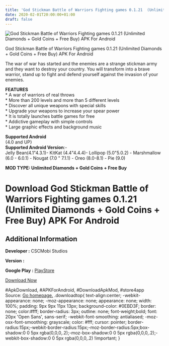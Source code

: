 ```yaml
---
title: 'God Stickman Battle of Warriors Fighting games 0.1.21  (Unlimited Diamonds + Gold Coins + Free Buy) APK For Android'
date: 2020-02-01T20:00:00+01:00
draft: false
---
```


![God Stickman Battle of Warriors Fighting games 0.1.21  (Unlimited Diamonds + Gold Coins + Free Buy) APK For Android](https://i1.wp.com/apkhome.net/wp-content/uploads/2020/02/God-Stickman-Battle-of-Warriors-Fighting-games-0.1.21--Unlimited-Diamonds-Gold-Coins-Free-Buy.png "God Stickman Battle of Warriors Fighting games 0.1.21  (Unlimited Diamonds + Gold Coins + Free Buy) APK For Android")

  

God Stickman Battle of Warriors Fighting games 0.1.21  (Unlimited Diamonds + Gold Coins + Free Buy) APK For Android

The war of war has started and the enemies are a strange stickman army and they want to destroy your country. You will transform into a brave warrior, stand up to fight and defend yourself against the invasion of your enemies.

**FEATURES**  
\* A war of warriors of real throws  
\* More than 200 levels and more than 5 different levels  
\* Discover all unique weapons with special skills  
\* Upgrade your weapons to increase your spear power  
\* It is totally launches battle games for free  
\* Addictive gameplay with simple controls  
\* Large graphic effects and background music

**Supported Android**  
{4.0 and UP}  
**Supported Android Version**:-  
Jelly Bean(4.1"4.3.1)- KitKat (4.4"4.4.4)- Lollipop (5.0"5.0.2) - Marshmallow (6.0 - 6.0.1) - Nougat (7.0 " 7.1.1) - Oreo (8.0-8.1) - Pie (9.0)

**MOD TYPE: Unlimited Diamonds + Gold Coins + Free Buy**

Download God Stickman Battle of Warriors Fighting games 0.1.21  (Unlimited Diamonds + Gold Coins + Free Buy) APK For Android
================================================================================================================================

Additional Information
----------------------

**Developer :** CSCMobi Studios

**Version :**

**Google Play :** [PlayStore](https://play.google.com/store/apps/details?id=com.cscmobi.godofstickmans)

  

[Download Now](https://store4app.co/post/god-stickman-battle-of-warriors-fighting-games-0-1-21-od-unlimited-diamonds-gold-coins-free-buy-apk-for-android_1580576429)

  
#ApkDownload, #APKForAndroid, #DownloadApkMod, #store4app  
Source: [Go homepage.](https://store4app.co/post/god-stickman-battle-of-warriors-fighting-games-0-1-21-od-unlimited-diamonds-gold-coins-free-buy-apk-for-android_1580576429) .downloadtop{ text-align:center; -webkit-appearance: none; -moz-appearance: none; appearance: none; width: 100%; padding: 9px 9px 11px 13px; background-color: #0EBD3F; border: none; color:#fff; border-radius: 3px; outline: none; font-weight;bold; font: 20px 'Open Sans', sans-serif; -webkit-font-smoothing: antialiased; -moz-osx-font-smoothing: grayscale; color: #fff; cursor: pointer; border-radius:15px;-webkit-border-radius:15px;-moz-border-radius:5px;box-shadow:0 0 5px rgba(0,0,0,.2);-moz-box-shadow:0 0 5px rgba(0,0,0,.2);-webkit-box-shadow:0 0 5px rgba(0,0,0,.2) !important; }